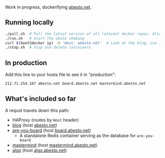 Work in progress, dockerifying [abesto.net](http://abesto.net).

## Running locally
```sh
./pull.sh  # Pull the latest version of all relevant docker repos. Also do this to update versions.
./run.sh   # Start the whole shebang
curl $(boot2docker ip) -H 'Host: abesto.net'  # Look at the blog; use 127.0.0.1 if on Linux and not using boot2docker
./stop.sh  # Stop and delete containers
```

## In production

Add this line to your hosts file to see it in "production":

```
212.71.254.167 abesto.net board.abesto.net mastermind.abesto.net
```

## What's included so far

A requst travels down this path:

 * HAProxy (routes by `Host` header)
  * [blog](https://github.com/abesto/blog) (host [abesto.net](http://abesto.net))
  * [are-you-board](https://github.com/abesto/are-you-board) (host [board.abesto.net](http://board.abesto.net))
    * A standalone Redis container serving as the database for `are-you-board`
  * [mastermind](https://github.com/abesto/mastermind) (host [mastermind.abesto.net](http://mastermind.abesto.net))
  * [algo](https://github.com/abesto/algo) (host [algo.abesto.net](http://algo.abesto.net))
